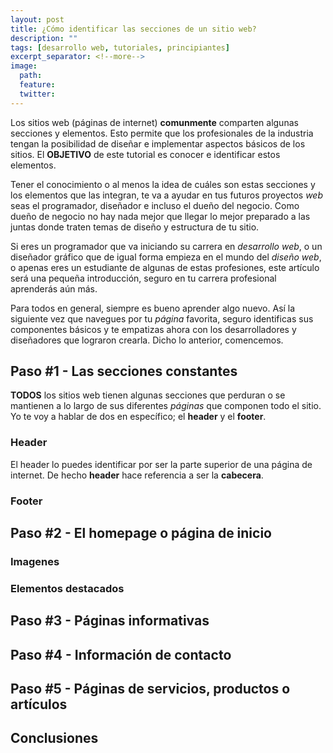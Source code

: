 ```yaml
---
layout: post
title: ¿Cómo identificar las secciones de un sitio web?
description: ""
tags: [desarrollo web, tutoriales, principiantes]
excerpt_separator: <!--more-->
image:
  path: 
  feature: 
  twitter: 
---
```


Los sitios web (páginas de internet) **comunmente** comparten algunas secciones y elementos. Esto permite que los profesionales de la industria tengan la posibilidad de diseñar e implementar aspectos básicos de los sitios. El **OBJETIVO** de este tutorial es conocer e identificar estos elementos. 

<!--more-->

Tener el conocimiento o al menos la idea de cuáles son estas secciones y los elementos que las integran, te va a ayudar en tus futuros proyectos *web* seas el programador, diseñador e incluso el dueño del negocio. Como dueño de negocio no hay nada mejor que llegar lo mejor preparado a las juntas donde traten temas de diseño y estructura de tu sitio.

Si eres un programador que va iniciando su carrera en *desarrollo web*, o un diseñador gráfico que de igual forma empieza en el mundo del *diseño web*, o apenas eres un estudiante de algunas de estas profesiones, este artículo será una pequeña introducción, seguro en tu carrera profesional aprenderás aún más.

Para todos en general, siempre es bueno aprender algo nuevo. Así la siguiente vez que navegues por tu *página* favorita, seguro identificas sus componentes básicos y te empatizas ahora con los desarrolladores y diseñadores que lograron crearla. Dicho lo anterior, comencemos.

## Paso #1 - Las secciones constantes

**TODOS** los sitios web tienen algunas secciones que perduran o se mantienen a lo largo de sus diferentes *páginas* que componen todo el sitio. Yo te voy a hablar de dos en específico; el **header** y el **footer**.

### Header

El header lo puedes identificar por ser la parte superior de una página de internet. De hecho **header** hace referencia a ser la **cabecera**. 

### Footer

## Paso #2 - El homepage o página de inicio

### Imagenes

### Elementos destacados

## Paso #3 - Páginas informativas

## Paso #4 - Información de contacto

## Paso #5 - Páginas de servicios, productos o artículos

## Conclusiones